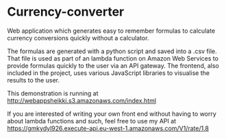 # Currency-converter
Web application which generates easy to remember formulas to calculate currency conversions quickly without a calculator.

The formulas are generated with a python script and saved into a .csv file. That file is used as part of an lambda function on Amazon Web Services to provide formulas quickly to the user via an API gateway. The frontend, also included in the project, uses various JavaScript libraries to visualise the results to the user.

This demonstration is running at http://webappsheikki.s3.amazonaws.com/index.html

If you are interested of writing your own front end without having to worry about lambda functions and such, feel free to use my API at https://gmkydyl926.execute-api.eu-west-1.amazonaws.com/V1/rate/1.8
